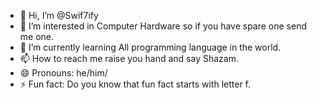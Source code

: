 - 👋 Hi, I’m @Swif7ify
- 👀 I’m interested in Computer Hardware so if you have spare one send me one.
- 🌱 I’m currently learning All programming language in the world.
- 📫 How to reach me raise you hand and say Shazam.
- 😄 Pronouns: he/him/
- ⚡ Fun fact: Do you know that fun fact starts with letter f.

<!---
Swif7ify/Swif7ify is a ✨ special ✨ repository because its `README.md` (this file) appears on your GitHub profile.
You can click the Preview link to take a look at your changes.
--->
